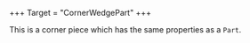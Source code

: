 +++
Target = "CornerWedgePart"
+++

This is a corner piece which has the same properties as a `Part`.